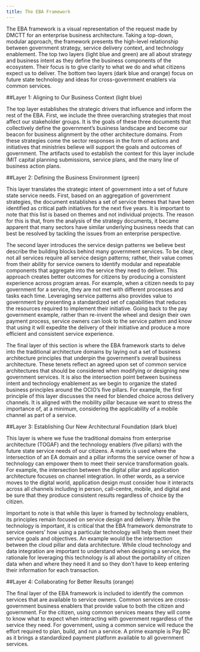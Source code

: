 ```yaml
---
title: The EBA Framework
---
```


The EBA framework is a visual representation of the request made by DMCTT for an enterprise business architecture. Taking a top-down, modular approach, the framework presents the high-level relationship between government strategy, service delivery context, and technology enablement. The top two layers (light blue and green) are all about strategy and business intent as they define the business components of the ecosystem. Their focus is to give clarity to what we do and what citizens expect us to deliver. The bottom two layers (dark blue and orange) focus on future state technology and ideas for cross-government enablers via common services.

##Layer 1: Aligning to Our Business Context (light blue)

The top layer establishes the strategic drivers that influence and inform the rest of the EBA. First, we include the three overarching strategies that most affect our stakeholder groups. It is the goals of these three documents that collectively define the government’s business landscape and become our beacon for business alignment by the other architecture domains. From these strategies come the sector responses in the form of actions and initiatives that ministries believe will support the goals and outcomes of government. The artifacts used to establish the context for this layer include IMIT capital planning submissions, service plans, and the many line of business action plans.

##Layer 2: Defining the Business Environment (green)

This layer translates the strategic intent of government into a set of future state service needs. First, based on an aggregation of government strategies, the document establishes a set of service themes that have been identified as critical path initiatives for the next five years. It is important to note that this list is based on themes and not individual projects. The reason for this is that, from the analysis of the strategy documents, it became apparent that many sectors have similar underlying business needs that can best be resolved by tackling the issues from an enterprise perspective.

The second layer introduces the service design patterns we believe best describe the building blocks behind many government services. To be clear, not all services require all service design patterns; rather, their value comes from their ability for service owners to identify modular and repeatable components that aggregate into the service they need to deliver. This approach creates better outcomes for citizens by producing a consistent experience across program areas. For example, when a citizen needs to pay government for a service, they are not met with different processes and tasks each time. Leveraging service patterns also provides value to government by presenting a standardized set of capabilities that reduces the resources required to implement their initiative. Going back to the pay government example, rather than re-invent the wheel and design their own payment process, service owners can look to the service pattern and know that using it will expedite the delivery of their initiative and produce a more efficient and consistent service experience.

The final layer of this section is where the EBA framework starts to delve into the traditional architecture domains by laying out a set of business architecture principles that underpin the government’s overall business architecture. These tenets reflect an agreed upon set of common service architectures that should be considered when modifying or designing new government services. It is also the intersection point between business intent and technology enablement as we begin to organize the stated business principles around the OCIO’s five pillars. For example, the first principle of this layer discusses the need for blended choice across delivery channels. It is aligned with the mobility pillar because we want to stress the importance of, at a minimum, considering the applicability of a mobile channel as part of a service.

##Layer 3: Establishing Our New Architectural Foundation (dark blue)

This layer is where we fuse the traditional domains from enterprise architecture (TOGAF) and the technology enablers (five pillars) with the future state service needs of our citizens. A matrix is used where the intersection of an EA domain and a pillar informs the service owner of how a technology can empower them to meet their service transformation goals. For example, the intersection between the digital pillar and application architecture focuses on channel integration. In other words, as a service moves to the digital world, application design must consider how it interacts across all channels including in person, call-centre, mobile, and digital and be sure that they produce consistent results regardless of choice by the citizen.

Important to note is that while this layer is framed by technology enablers, its principles remain focused on service design and delivery. While the technology is important, it is critical that the EBA framework demonstrate to service owners’ how using a particular technology will help them meet their service goals and objectives. An example would be the intersection between the cloud pillar and data architecture. While cloud technology and data integration are important to understand when designing a service, the rationale for leveraging this technology is all about the portability of citizen data when and where they need it and so they don’t have to keep entering their information for each transaction.

##Layer 4: Collaborating for Better Results (orange) 

The final layer of the EBA framework is included to identify the common services that are available to service owners. Common services are cross-government business enablers that provide value to both the citizen and government. For the citizen, using common services means they will come to know what to expect when interacting with government regardless of the service they need. For government, using a common service will reduce the effort required to plan, build, and run a service. A prime example is Pay BC as it brings a standardized payment platform available to all government services.


